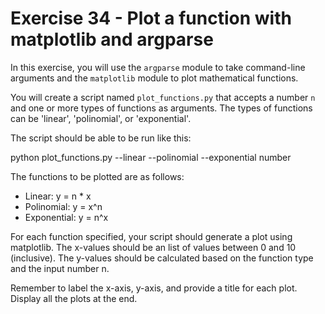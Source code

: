 # Exercise 34 - Plot a function with matplotlib and argparse

In this exercise, you will use the `argparse` module to take command-line arguments and the `matplotlib` module to plot mathematical functions.

You will create a script named `plot_functions.py` that accepts a number `n` and one or more types of functions as arguments. The types of functions can be 'linear', 'polinomial', or 'exponential'.

The script should be able to be run like this:

python plot_functions.py --linear --polinomial --exponential number

The functions to be plotted are as follows:

- Linear: y = n * x
- Polinomial: y = x^n
- Exponential: y = n^x

For each function specified, your script should generate a plot using matplotlib. The x-values should be an list of values between 0 and 10 (inclusive). The y-values should be calculated based on the function type and the input number n.

Remember to label the x-axis, y-axis, and provide a title for each plot. Display all the plots at the end.
